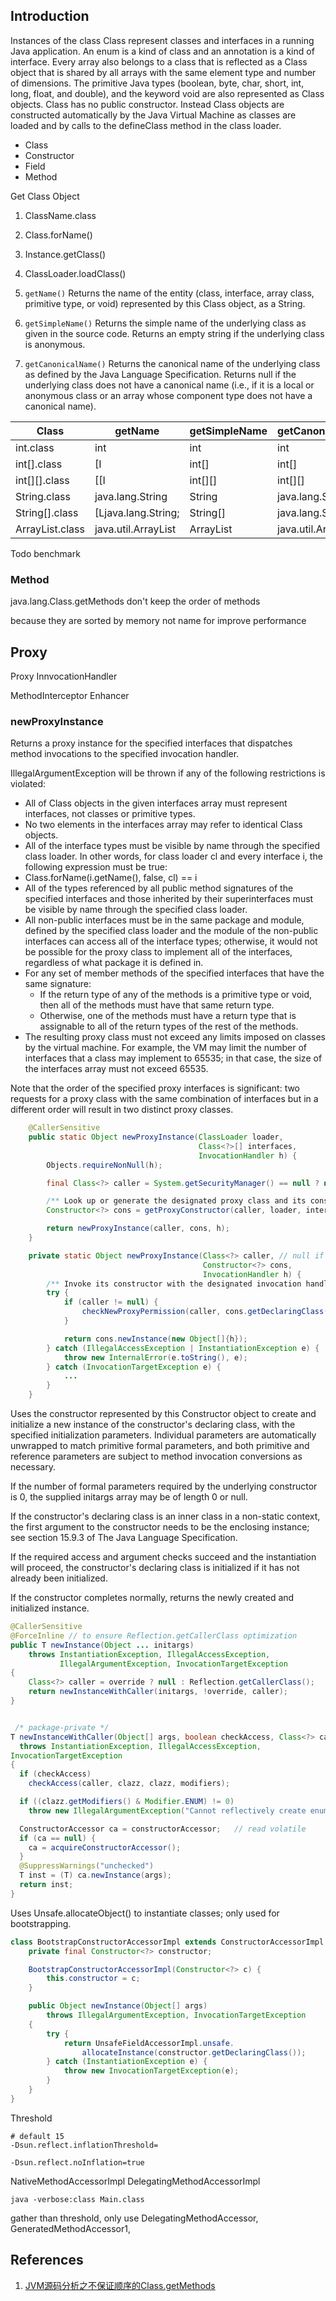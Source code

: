 

## Introduction

Instances of the class Class represent classes and interfaces in a running Java application. An enum is a kind of class and an annotation is a kind of interface. Every array also belongs to a class that is reflected as a Class object that is shared by all arrays with the same element type and number of dimensions. The primitive Java types (boolean, byte, char, short, int, long, float, and double), and the keyword void are also represented as Class objects.
Class has no public constructor. Instead Class objects are constructed automatically by the Java Virtual Machine as classes are loaded and by calls to the defineClass method in the class loader.

- Class
- Constructor
- Field
- Method



Get Class Object

1. ClassName.class
2. Class.forName()
3. Instance.getClass()
4. ClassLoader.loadClass()



1. `getName()` Returns the name of the entity (class, interface, array class, primitive type, or void) represented by this Class object, as a String.
2. `getSimpleName()` Returns the simple name of the underlying class as given in the source code. Returns an empty string if the underlying class is anonymous.
3. `getCanonicalName()` Returns the canonical name of the underlying class as defined by the Java Language Specification. Returns null if the underlying class does not have a canonical name (i.e., if it is a local or anonymous class or an array whose component type does not have a canonical name).


| Class           | getName             | getSimpleName | getCanonicalName    |
| --------------- | ------------------- | ------------- | ------------------- |
| int.class       | int                 | int           | int                 |
| int[].class     | [I                  | int[]         | int[]               |
| int[][].class   | [[I                 | int[][]       | int[][]             |
| String.class    | java.lang.String    | String        | java.lang.String    |
| String[].class  | [Ljava.lang.String; | String[]      | java.lang.String[]  |
| ArrayList.class | java.util.ArrayList | ArrayList     | java.util.ArrayList |



Todo benchmark



### Method

java.lang.Class.getMethods don't keep the order of methods

because they are sorted by memory not name for improve performance





## Proxy

Proxy InnvocationHandler

MethodInterceptor Enhancer



### newProxyInstance

Returns a proxy instance for the specified interfaces that dispatches method invocations to the specified invocation handler.

IllegalArgumentException will be thrown if any of the following restrictions is violated:
- All of Class objects in the given interfaces array must represent interfaces, not classes or primitive types.
- No two elements in the interfaces array may refer to identical Class objects.
- All of the interface types must be visible by name through the specified class loader. In other words, for class loader cl and every interface i, the following expression must be true:
- Class.forName(i.getName(), false, cl) == i
- All of the types referenced by all public method signatures of the specified interfaces and those inherited by their superinterfaces must be visible by name through the specified class loader.
- All non-public interfaces must be in the same package and module, defined by the specified class loader and the module of the non-public interfaces can access all of the interface types; otherwise, it would not be possible for the proxy class to implement all of the interfaces, regardless of what package it is defined in.
- For any set of member methods of the specified interfaces that have the same signature:
    - If the return type of any of the methods is a primitive type or void, then all of the methods must have that same return type.
    - Otherwise, one of the methods must have a return type that is assignable to all of the return types of the rest of the methods.
- The resulting proxy class must not exceed any limits imposed on classes by the virtual machine. For example, the VM may limit the number of interfaces that a class may implement to 65535; in that case, the size of the interfaces array must not exceed 65535.

Note that the order of the specified proxy interfaces is significant: two requests for a proxy class with the same combination of interfaces but in a different order will result in two distinct proxy classes.

```java
    @CallerSensitive
    public static Object newProxyInstance(ClassLoader loader,
                                          Class<?>[] interfaces,
                                          InvocationHandler h) {
        Objects.requireNonNull(h);

        final Class<?> caller = System.getSecurityManager() == null ? null : Reflection.getCallerClass();

        /** Look up or generate the designated proxy class and its constructor. */
        Constructor<?> cons = getProxyConstructor(caller, loader, interfaces);

        return newProxyInstance(caller, cons, h);
    }

    private static Object newProxyInstance(Class<?> caller, // null if no SecurityManager
                                           Constructor<?> cons,
                                           InvocationHandler h) {
        /** Invoke its constructor with the designated invocation handler. */
        try {
            if (caller != null) {
                checkNewProxyPermission(caller, cons.getDeclaringClass());
            }

            return cons.newInstance(new Object[]{h});
        } catch (IllegalAccessException | InstantiationException e) {
            throw new InternalError(e.toString(), e);
        } catch (InvocationTargetException e) {
            ...
        }
    }
```


Uses the constructor represented by this Constructor object to create and initialize a new instance of the constructor's declaring class, with the specified initialization parameters. Individual parameters are automatically unwrapped to match primitive formal parameters, and both primitive and reference parameters are subject to method invocation conversions as necessary.

If the number of formal parameters required by the underlying constructor is 0, the supplied initargs array may be of length 0 or null.

If the constructor's declaring class is an inner class in a non-static context, the first argument to the constructor needs to be the enclosing instance; see section 15.9.3 of The Java Language Specification.

If the required access and argument checks succeed and the instantiation will proceed, the constructor's declaring class is initialized if it has not already been initialized.

If the constructor completes normally, returns the newly created and initialized instance.


```java
@CallerSensitive
@ForceInline // to ensure Reflection.getCallerClass optimization
public T newInstance(Object ... initargs)
    throws InstantiationException, IllegalAccessException,
           IllegalArgumentException, InvocationTargetException
{
    Class<?> caller = override ? null : Reflection.getCallerClass();
    return newInstanceWithCaller(initargs, !override, caller);
}
```




```java

 /* package-private */
T newInstanceWithCaller(Object[] args, boolean checkAccess, Class<?> caller)
  throws InstantiationException, IllegalAccessException,
InvocationTargetException
{
  if (checkAccess)
    checkAccess(caller, clazz, clazz, modifiers);

  if ((clazz.getModifiers() & Modifier.ENUM) != 0)
    throw new IllegalArgumentException("Cannot reflectively create enum objects");

  ConstructorAccessor ca = constructorAccessor;   // read volatile
  if (ca == null) {
    ca = acquireConstructorAccessor();
  }
  @SuppressWarnings("unchecked")
  T inst = (T) ca.newInstance(args);
  return inst;
}
```

Uses Unsafe.allocateObject() to instantiate classes; only used for bootstrapping.

```java
class BootstrapConstructorAccessorImpl extends ConstructorAccessorImpl {
    private final Constructor<?> constructor;

    BootstrapConstructorAccessorImpl(Constructor<?> c) {
        this.constructor = c;
    }

    public Object newInstance(Object[] args)
        throws IllegalArgumentException, InvocationTargetException
    {
        try {
            return UnsafeFieldAccessorImpl.unsafe.
                allocateInstance(constructor.getDeclaringClass());
        } catch (InstantiationException e) {
            throw new InvocationTargetException(e);
        }
    }
}
```

Threshold
```
# default 15
-Dsun.reflect.inflationThreshold=

-Dsun.reflect.noInflation=true
```

NativeMethodAccessorImpl
DelegatingMethodAccessorImpl

```shell
java -verbose:class Main.class
```
gather than threshold, only use DelegatingMethodAccessor, GeneratedMethodAccessor1, 


## References

1. [JVM源码分析之不保证顺序的Class.getMethods](http://lovestblog.cn/blog/2016/11/02/class-getmethods/)